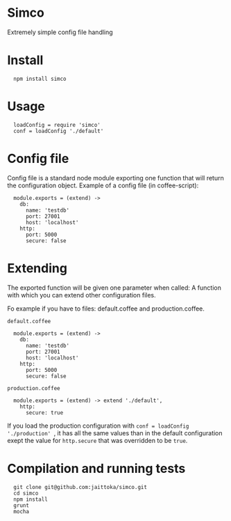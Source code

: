 Simco
=====

Extremely simple config file handling

Install
=======

      npm install simco

Usage
=====

      loadConfig = require 'simco'
      conf = loadConfig './default'

Config file
===========

Config file is a standard node module exporting one function that
will return the configuration object. Example of a config file (in coffee-script):

      module.exports = (extend) ->
        db:
          name: 'testdb'
          port: 27001
          host: 'localhost'
        http:
          port: 5000
          secure: false


Extending
=========

The exported function will be given one parameter when called: A function with
which you can extend other configuration files.

Fo example if you have to files: default.coffee and production.coffee.

`default.coffee`

      module.exports = (extend) ->
        db:
          name: 'testdb'
          port: 27001
          host: 'localhost'
        http:
          port: 5000
          secure: false

`production.coffee`

      module.exports = (extend) -> extend './default',
        http:
          secure: true

If you load the production configuration with `conf = loadConfig './production' `, it has 
all the same values than in the default configuration exept the value for `http.secure` that
was overridden to be `true`.

Compilation and running tests
=============================

      git clone git@github.com:jaittoka/simco.git
      cd simco
      npm install
      grunt
      mocha
